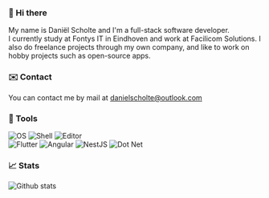 ### 👋 Hi there

My name is Daniël Scholte and I'm a full-stack software developer.  
I currently study at Fontys IT in Eindhoven and work at Facilicom Solutions.
I also do freelance projects through my own company, and like to work on hobby projects such as open-source apps.

### ✉️ Contact

You can contact me by mail at danielscholte@outlook.com

### 🔧 Tools

![OS](https://img.shields.io/badge/OS-Mac%20OS-5496f0?style=for-the-badge&logo=apple)
![Shell](https://img.shields.io/badge/Shell-OH%20MY%20ZSH-5496f0?style=for-the-badge)
![Editor](https://img.shields.io/badge/Editor-VS%20Code-5496f0?style=for-the-badge&logo=visual%20studio%20code)  
![Flutter](https://img.shields.io/badge/Code-Flutter-5496f0?style=for-the-badge&logo=flutter)
![Angular](https://img.shields.io/badge/Code-Angular-5496f0?style=for-the-badge&logo=angular)
![NestJS](https://img.shields.io/badge/Code-NestJS-5496f0?style=for-the-badge&logo=nestjs)
![Dot Net](https://img.shields.io/badge/Code-.NET-5496f0?style=for-the-badge&logo=.NET)

### 📈 Stats

![Github stats](https://github-readme-stats.vercel.app/api?username=danielscholte&show_icons=true)

<!--
**DanielScholte/DanielScholte** is a ✨ _special_ ✨ repository because its `README.md` (this file) appears on your GitHub profile.

Here are some ideas to get you started:

- 🔭 I’m currently working on ...
- 🌱 I’m currently learning ...
- 👯 I’m looking to collaborate on ...
- 🤔 I’m looking for help with ...
- 💬 Ask me about ...
- 📫 How to reach me: ...
- 😄 Pronouns: ...
- ⚡ Fun fact: ...
-->
